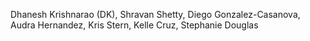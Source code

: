 Dhanesh Krishnarao (DK), Shravan Shetty, Diego Gonzalez-Casanova, Audra Hernandez, Kris Stern, Kelle Cruz, Stephanie Douglas
